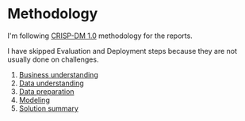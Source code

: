 # Methodology

I'm following [CRISP-DM 1.0](https://www.the-modeling-agency.com/crisp-dm.pdf) methodology for the reports.

I have skipped Evaluation and Deployment steps because they are not usually done on challenges.

1. [Business understanding](../01_Business_Understanding.md)
1. [Data understanding](../02_Data_Understanding.md)
1. [Data preparation](../03_Data_Preparation.md)
1. [Modeling](../modeling/README.md)
1. [Solution summary](../05_Solution_Summary.md)

